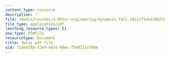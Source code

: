 ```yaml
---
content_type: resource
description: ''
file: /media/courses/2-003sc-engineering-dynamics-fall-2011/f1de478872e9401d08ecf54d211e79be_9_d8CQrCYUw.pdf
file_type: application/pdf
learning_resource_types: []
ocw_type: OCWFile
resourcetype: Document
title: 3play pdf file
uid: f1de4788-72e9-401d-08ec-f54d211e79be
---
```

